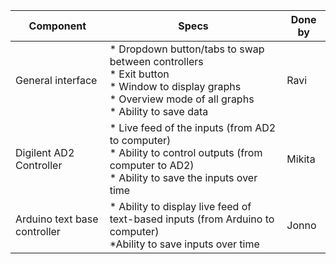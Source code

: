 | **Component**                | **Specs**                                                    | **Done by** |
| ---------------------------- | ------------------------------------------------------------ | ------ |
| General interface            | * Dropdown button/tabs to swap between controllers<br />* Exit button<br />* Window to display graphs<br />* Overview mode of all graphs<br />* Ability to save data |Ravi        |
| Digilent AD2 Controller      | * Live feed of the inputs (from AD2 to computer) <br />* Ability to control outputs (from computer to AD2)<br />* Ability to save the inputs over time |Mikita       |
| Arduino text base controller | * Ability to display live feed of text-based inputs (from Arduino to computer)<br />*Ability to save inputs over time |Jonno        |

